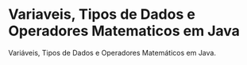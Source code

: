 # Variaveis, Tipos de Dados e Operadores Matematicos em Java

Variáveis, Tipos de Dados e Operadores Matemáticos em Java.

